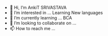 - 👋 Hi, I’m AnkiT SRIVASTAVA
- 👀 I’m interested in ... Learning New languages
- 🌱 I’m currently learning ... BCA
- 💞️ I’m looking to collaborate on ...
- 📫 How to reach me ... 

<!---
sAnkit2004/sAnkit2004 is a ✨ special ✨ repository because its `README.md` (this file) appears on your GitHub profile.
You can click the Preview link to take a look at your changes.
--->
